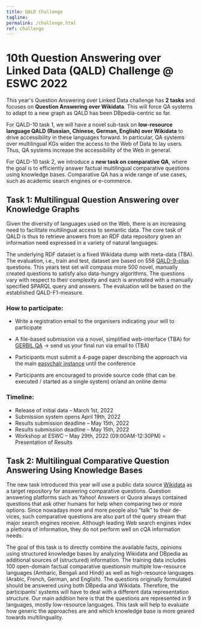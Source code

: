 ```yaml
---
title: QALD Challenge
tagline: 
permalink: /challenge.html
ref: challenge
---
```


# 10th Question Answering over Linked Data (QALD) Challenge @ ESWC 2022

This year's Question Answering over Linked Data challenge has **2 tasks** and focuses on **Question Answering over Wikidata**. This will force QA systems to adapt to a new graph as QALD has been DBpedia-centric so far. 

For QALD-10 task 1, we will have a novel sub-task on **low-resource language QALD (Russian, Chinese, German, English) over Wikidata** to drive accessibility in these languages forward. In particular, QA systems over multilingual KGs widen the access to the Web of Data to lay users. Thus, QA systems increase the accessibility of the Web in general.

For QALD-10 task 2, we introduce a **new task on comparative QA**, where the goal is to efficiently answer factual multilingual comparative questions using knowledge bases. Comparative QA has a wide range of use cases, such as academic search engines or e-commerce.

## Task 1: Multilingual Question Answering over Knowledge Graphs

Given the diversity of languages used on the Web, there is an increasing need to facilitate multilingual access to semantic data. The core task of QALD is thus to retrieve answers from an RDF data repository given an information need expressed in a variety of natural languages.

The underlying RDF dataset is a fixed Wikidata dump with meta-data (TBA). The evaluation, i.e., train and test, dataset are based on 558 [QALD-9-plus](https://github.com/Perevalov/qald_9_plus) questions. This years test set will compass more 500 novel, manually created questions to satisfy also data-hungry algorithms. The questions vary with respect to their complexity and each is annotated with a manually specified SPARQL query and answers. The evaluation will be based on the established QALD-F1-measure.

### How to participate:
* Write a registration email to the organisers indicating your will to participate
* A file-based submission via a novel, simplified web-interface (TBA) for [GERBIL QA](https://gerbil-qa.aksw.org/gerbil) -> send us your final run via email to (TBA)
* Participants must submit a 4-page paper describing the approach via the main [easychair instance](https://easychair.org/conferences/?conf=nliwod7) until the conference 

* Participants are encouraged to provide source code (that can be executed / started as a single system) or/and an online demo

### Timeline:
* Release of initial data – March 1st, 2022
* Submission system opens April 19th, 2022
* Results submission deadline – May 15th, 2022
* Results submission deadline – May 15th, 2022
* Workshop at ESWC – May 29th, 2022 (09:00AM-12:30PM) = Presentation of Results

## Task 2: Multilingual Comparative Question Answering Using Knowledge Bases

The new task introduced this year will use a public data source [Wikidata](https://www.wikidata.org/) as a target repository for answering comparative questions. Question answering platforms such as Yahoo! Answers or Quora always contained questions that ask other humans for help when comparing two or more options. Since nowadays more and more people also “talk” to their de-vices, such comparative questions are also part of the query stream that major search engines receive. Although leading Web search engines index a plethora of information, they do not perform well on cQA information needs. 

The goal of this task is to directly combine the available facts, opinions using structured knowledge bases by analyzing Wikidata and DBpedia as additional sources of (structured) information. The training data includes 100 open-domain factual comparative questionsin multiple low-resource languages (Amharic, Bengali and Hindi) as well as high-resource languages (Arabic, French, German, and English). The questions originally formulated should be answered using both DBpedia and Wikidata. Therefore, the participants’ systems will have to deal with a different data representation structure. Our main addition here is that the questions are represented in 9 languages, mostly low-resource languages. This task will help to evaluate how generic the approaches are and which knowledge base is more geared towards multilinguality. 
